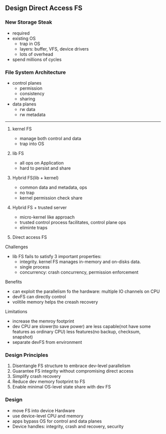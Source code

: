 ## **Design Direct Access FS**

### New Storage Steak
- required
- existing OS
    - trap in OS
    - layers: buffer, VFS, device drivers
    - lots of overhead
- spend millions of cycles

### File System Architecture
- control planes
    - permission
    - consistency
    - sharing
- data planes
    - rw data
    - rw metadata

---

1. kernel FS
    - manage both control and data
    - trap into OS

2. lib FS
    - all ops on Application
    - hard to persist and share

3. Hybrid FS(lib + kernel)
    - common data and metadata, ops
    - no trap
    - kernel
        permission check
        share

4. Hybrid FS + trusted server
    - micro-kernel like approach
    - trusted control process facilitates, control plane ops
    - eliminte traps

5. Direct access FS

Challenges

- lib FS fails to satisfy 3 important properties: 
    - integrity. kernel FS manages in-memory and on-disks data.
    - single process
    - concurrency: crash concurrency, permission enforcement

Benefits

- can exploit the parallelism fo the hardware: multiple IO channels on CPU
- devFS can directly control
- volitile memory helps the creash recovery

Limitations

- increase the memroy footprint
- dev CPU
    are slower(to save power)
    are less capable(not have some features as ordinary CPU)
    less features(no backup, checksum, snapshot)
- separate devFS from environment

### Design Principles
1. Disentangle FS structure to embrace dev-level parallelism
2. Guarantee FS integrity without compromising direct access
3. Simplify crash recovery
4. Reduce dev memory footprint to FS
5. Enable minimal OS-level state share with dev FS

### Design
- move FS into device Hardware
- use device-level CPU and memory
- apps bypass OS for control and data planes
- Device handles: integrity, crash and recovery, security